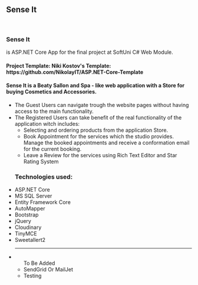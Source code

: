 <h2>Sense It</h2>
<br>
<h4><p><h3>Sense It</h3></p> is ASP.NET Core App for the final project at SoftUni C# Web Module.</h4>
<br>
<h4>Project Template: Niki Kostov's Template: https://github.com/NikolayIT/ASP.NET-Core-Template
</h4>

<p>
    <h4>Sense It is a Beaty Sallon and Spa - like web application with a Store for buying Cosmetics and Accessories.</h4>
    <ul>
        <li>
            The Guest Users can navigate trough the website pages without having access to the main functionality.
        </li>
        <li>The Registered Users can take benefit of the real functionality of the application witch includes:
            <ul>
                <li>Selecting and ordering products from the application Store.</li>
                <li>Book Appointment for the services which the studio provides.
                    Manage the booked appointments and receive a conformation email
                    for the current booking.
                </li>
                <li>Leave a Review for the services using Rich Text Editor and Star Rating System</li>  
            </ul>
        </li>
    </ul>  
    
</p>

<ul>
    <h3>Technologies used:</h3>
    <li>ASP.NET Core</li>
    <li>MS SQL Server</li>
    <li>Entity Framework Core</li>
    <li>AutoMapper</li>
    <li>Bootstrap</li>
    <li>jQuery</li>
    <li>Cloudinary</li>
    <li>TinyMCE</li>
    <li>Sweetallert2</li>
    <hr>
   <li>
        <ul>
        To Be Added
        <li>SendGrid Or MailJet</li>
        <li>Testing</li>
    </ul>
    </li>
</ul>

